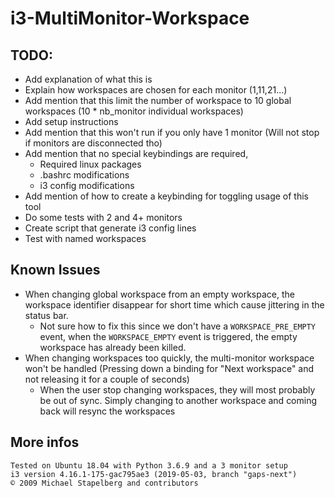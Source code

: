 # i3-MultiMonitor-Workspace

## TODO:
* Add explanation of what this is
* Explain how workspaces are chosen for each monitor (1,11,21...)
* Add mention that this limit the number of workspace to 10 global workspaces (10 * nb_monitor individual workspaces)
* Add setup instructions
* Add mention that this won't run if you only have 1 monitor (Will not stop if monitors are disconnected tho)
* Add mention that no special keybindings are required,
	* Required linux packages
	* .bashrc modifications
	* i3 config modifications
* Add mention of how to create a keybinding for toggling usage of this tool
* Do some tests with 2 and 4+ monitors
* Create script that generate i3 config lines
* Test with named workspaces

## Known Issues
* When changing global workspace from an empty workspace, the workspace identifier disappear for short time which cause jittering in the status bar.
	* Not sure how to fix this since we don't have a `WORKSPACE_PRE_EMPTY` event, when the `WORKSPACE_EMPTY` event is triggered, the empty workspace has already been killed.
* When changing workspaces too quickly, the multi-monitor workspace won't be handled (Pressing down a binding for "Next workspace" and not releasing it for a couple of seconds)
	* When the user stop changing workspaces, they will most probably be out of sync. Simply changing to another workspace and coming back will resync the workspaces


## More infos
```
Tested on Ubuntu 18.04 with Python 3.6.9 and a 3 monitor setup
i3 version 4.16.1-175-gac795ae3 (2019-05-03, branch "gaps-next") 
© 2009 Michael Stapelberg and contributors
```